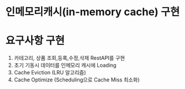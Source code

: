 # 인메모리캐시(in-memory cache) 구현

# 요구사항 구현
  1. 카테고리, 상품 조회,등록,수정,삭제 RestAPI를 구현
  2. 초기 기동시 데이터를 인메모리 캐시에 Loading
  3. Cache Eviction (LRU 알고리즘)
  4. Cache Optimize (Scheduling으로 Cache Miss 최소화) 
